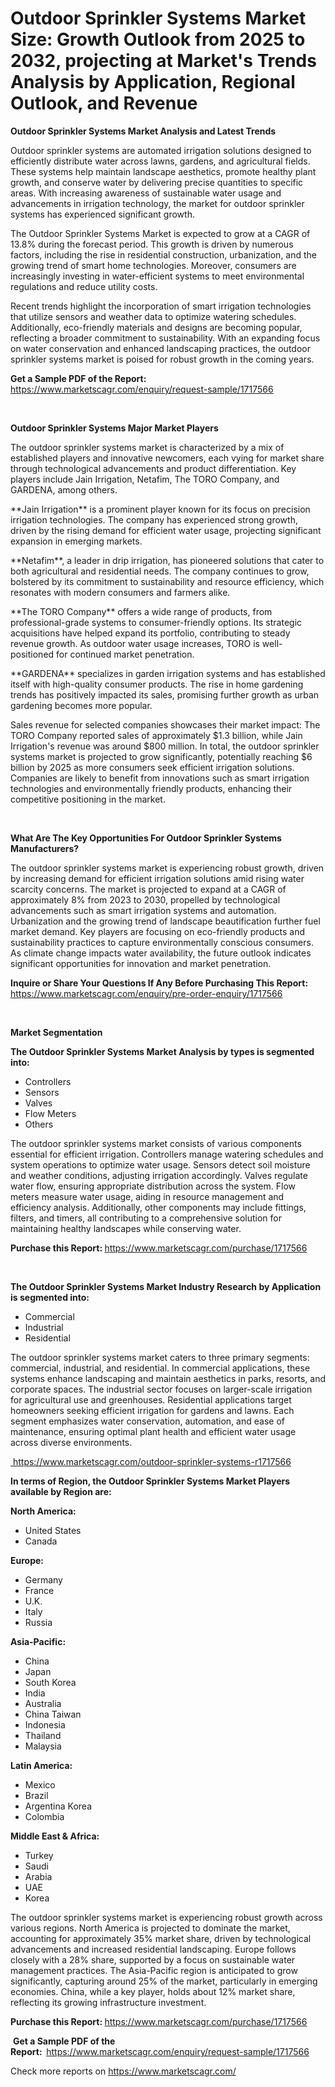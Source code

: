 <p><h1>Outdoor Sprinkler Systems Market Size: Growth Outlook from 2025 to 2032, projecting at Market's Trends Analysis by Application, Regional Outlook, and Revenue</h1></p><p><strong>Outdoor Sprinkler Systems Market Analysis and Latest Trends</strong></p>
<p><p>Outdoor sprinkler systems are automated irrigation solutions designed to efficiently distribute water across lawns, gardens, and agricultural fields. These systems help maintain landscape aesthetics, promote healthy plant growth, and conserve water by delivering precise quantities to specific areas. With increasing awareness of sustainable water usage and advancements in irrigation technology, the market for outdoor sprinkler systems has experienced significant growth.</p><p>The Outdoor Sprinkler Systems Market is expected to grow at a CAGR of 13.8% during the forecast period. This growth is driven by numerous factors, including the rise in residential construction, urbanization, and the growing trend of smart home technologies. Moreover, consumers are increasingly investing in water-efficient systems to meet environmental regulations and reduce utility costs.</p><p>Recent trends highlight the incorporation of smart irrigation technologies that utilize sensors and weather data to optimize watering schedules. Additionally, eco-friendly materials and designs are becoming popular, reflecting a broader commitment to sustainability. With an expanding focus on water conservation and enhanced landscaping practices, the outdoor sprinkler systems market is poised for robust growth in the coming years.</p></p>
<p><strong>Get a Sample PDF of the Report:&nbsp;</strong> <a href="https://www.marketscagr.com/enquiry/request-sample/1717566?utm_campaign=3215&utm_medium=2&utm_source=Github&utm_content=ia&utm_term=11042025&utm_id=outdoor-sprinkler-systems">https://www.marketscagr.com/enquiry/request-sample/1717566</a></p>
<p>&nbsp;</p>
<p><strong>Outdoor Sprinkler Systems Major Market Players</strong></p>
<p><p>The outdoor sprinkler systems market is characterized by a mix of established players and innovative newcomers, each vying for market share through technological advancements and product differentiation. Key players include Jain Irrigation, Netafim, The TORO Company, and GARDENA, among others.</p><p>**Jain Irrigation** is a prominent player known for its focus on precision irrigation technologies. The company has experienced strong growth, driven by the rising demand for efficient water usage, projecting significant expansion in emerging markets.</p><p>**Netafim**, a leader in drip irrigation, has pioneered solutions that cater to both agricultural and residential needs. The company continues to grow, bolstered by its commitment to sustainability and resource efficiency, which resonates with modern consumers and farmers alike.</p><p>**The TORO Company** offers a wide range of products, from professional-grade systems to consumer-friendly options. Its strategic acquisitions have helped expand its portfolio, contributing to steady revenue growth. As outdoor water usage increases, TORO is well-positioned for continued market penetration.</p><p>**GARDENA** specializes in garden irrigation systems and has established itself with high-quality consumer products. The rise in home gardening trends has positively impacted its sales, promising further growth as urban gardening becomes more popular.</p><p>Sales revenue for selected companies showcases their market impact: The TORO Company reported sales of approximately $1.3 billion, while Jain Irrigation's revenue was around $800 million. In total, the outdoor sprinkler systems market is projected to grow significantly, potentially reaching $6 billion by 2025 as more consumers seek efficient irrigation solutions. Companies are likely to benefit from innovations such as smart irrigation technologies and environmentally friendly products, enhancing their competitive positioning in the market.</p></p>
<p>&nbsp;</p>
<p><strong>What Are The Key Opportunities For Outdoor Sprinkler Systems Manufacturers?</strong></p>
<p><p>The outdoor sprinkler systems market is experiencing robust growth, driven by increasing demand for efficient irrigation solutions amid rising water scarcity concerns. The market is projected to expand at a CAGR of approximately 8% from 2023 to 2030, propelled by technological advancements such as smart irrigation systems and automation. Urbanization and the growing trend of landscape beautification further fuel market demand. Key players are focusing on eco-friendly products and sustainability practices to capture environmentally conscious consumers. As climate change impacts water availability, the future outlook indicates significant opportunities for innovation and market penetration.</p></p>
<p><strong>Inquire or Share Your Questions If Any Before Purchasing This Report:</strong> <a href="https://www.marketscagr.com/enquiry/pre-order-enquiry/1717566?utm_campaign=3215&utm_medium=2&utm_source=Github&utm_content=ia&utm_term=11042025&utm_id=outdoor-sprinkler-systems">https://www.marketscagr.com/enquiry/pre-order-enquiry/1717566</a></p>
<p>&nbsp;</p>
<p><strong>Market Segmentation</strong></p>
<p><strong>The Outdoor Sprinkler Systems Market Analysis by types is segmented into:</strong></p>
<p><ul><li>Controllers</li><li>Sensors</li><li>Valves</li><li>Flow Meters</li><li>Others</li></ul></p>
<p><p>The outdoor sprinkler systems market consists of various components essential for efficient irrigation. Controllers manage watering schedules and system operations to optimize water usage. Sensors detect soil moisture and weather conditions, adjusting irrigation accordingly. Valves regulate water flow, ensuring appropriate distribution across the system. Flow meters measure water usage, aiding in resource management and efficiency analysis. Additionally, other components may include fittings, filters, and timers, all contributing to a comprehensive solution for maintaining healthy landscapes while conserving water.</p></p>
<p><strong>Purchase this Report:&nbsp;</strong><a href="https://www.marketscagr.com/purchase/1717566?utm_campaign=3215&utm_medium=2&utm_source=Github&utm_content=ia&utm_term=11042025&utm_id=outdoor-sprinkler-systems">https://www.marketscagr.com/purchase/1717566</a></p>
<p>&nbsp;</p>
<p><strong>The Outdoor Sprinkler Systems Market Industry Research by Application is segmented into:</strong></p>
<p><ul><li>Commercial</li><li>Industrial</li><li>Residential</li></ul></p>
<p><p>The outdoor sprinkler systems market caters to three primary segments: commercial, industrial, and residential. In commercial applications, these systems enhance landscaping and maintain aesthetics in parks, resorts, and corporate spaces. The industrial sector focuses on larger-scale irrigation for agricultural use and greenhouses. Residential applications target homeowners seeking efficient irrigation for gardens and lawns. Each segment emphasizes water conservation, automation, and ease of maintenance, ensuring optimal plant health and efficient water usage across diverse environments.</p></p>
<p><a href="https://www.marketscagr.com/outdoor-sprinkler-systems-r1717566?utm_campaign=3215&utm_medium=2&utm_source=Github&utm_content=ia&utm_term=11042025&utm_id=outdoor-sprinkler-systems">&nbsp;https://www.marketscagr.com/outdoor-sprinkler-systems-r1717566</a></p>
<p><strong>In terms of Region, the Outdoor Sprinkler Systems Market Players available by Region are:</strong></p>
<p>
    <p> <strong> North America: </strong>
        <ul>
            <li>United States</li>
            <li>Canada</li>
        </ul>
        </p> 
    <p> <strong> Europe: </strong>
        <ul>
            <li>Germany</li>
            <li>France</li>
            <li>U.K.</li>
            <li>Italy</li>
            <li>Russia</li>
        </ul>
        </p> 
    <p> <strong> Asia-Pacific: </strong>
        <ul>
            <li>China</li>
            <li>Japan</li>
            <li>South Korea</li>
            <li>India</li>
            <li>Australia</li>
            <li>China Taiwan</li>
            <li>Indonesia</li>
            <li>Thailand</li>
            <li>Malaysia</li>
        </ul>
        </p> 
    <p> <strong> Latin America: </strong>
        <ul>
            <li>Mexico</li>
            <li>Brazil</li>
            <li>Argentina Korea</li>
            <li>Colombia</li>
        </ul>
        </p> 
    <p> <strong> Middle East & Africa: </strong>
        <ul>
            <li>Turkey</li>
            <li>Saudi</li>
            <li>Arabia</li>
            <li>UAE</li>
            <li>Korea</li>
        </ul>
    </p>
    </p>
<p><p>The outdoor sprinkler systems market is experiencing robust growth across various regions. North America is projected to dominate the market, accounting for approximately 35% market share, driven by technological advancements and increased residential landscaping. Europe follows closely with a 28% share, supported by a focus on sustainable water management practices. The Asia-Pacific region is anticipated to grow significantly, capturing around 25% of the market, particularly in emerging economies. China, while a key player, holds about 12% market share, reflecting its growing infrastructure investment.</p></p>
<p><strong>Purchase this Report: </strong><a href="https://www.marketscagr.com/purchase/1717566?utm_campaign=3215&utm_medium=2&utm_source=Github&utm_content=ia&utm_term=11042025&utm_id=outdoor-sprinkler-systems">https://www.marketscagr.com/purchase/1717566</a></p>
<p>&nbsp;<strong>Get a Sample PDF of the Report:&nbsp;&nbsp;</strong><a href="https://www.marketscagr.com/enquiry/request-sample/1717566?utm_campaign=3215&utm_medium=2&utm_source=Github&utm_content=ia&utm_term=11042025&utm_id=outdoor-sprinkler-systems">https://www.marketscagr.com/enquiry/request-sample/1717566</a></p>
<p><strong></strong></p>
<p>Check more reports on <a href="https://www.marketscagr.com/?utm_campaign=3215&utm_medium=2&utm_source=Github&utm_content=ia&utm_term=11042025&utm_id=outdoor-sprinkler-systems">https://www.marketscagr.com/</a></p>